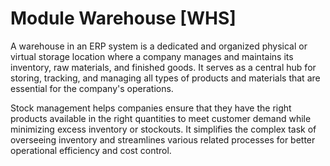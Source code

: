 # Module Warehouse [WHS]

A warehouse in an ERP system is a dedicated and organized physical or virtual storage location where a company manages and maintains its inventory, raw materials, and finished goods. It serves as a central hub for storing, tracking, and managing all types of products and materials that are essential for the company's operations.

Stock management helps companies ensure that they have the right products available in the right quantities to meet customer demand while minimizing excess inventory or stockouts. It simplifies the complex task of overseeing inventory and streamlines various related processes for better operational efficiency and cost control.